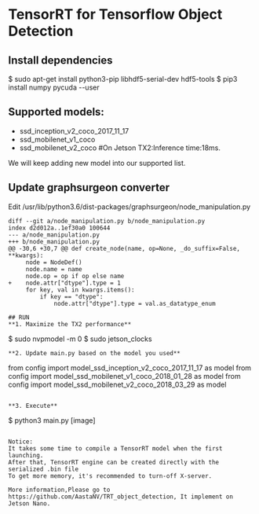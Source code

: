 TensorRT for Tensorflow Object Detection
======================================

## Install dependencies
$ sudo apt-get install python3-pip libhdf5-serial-dev hdf5-tools
$ pip3 install numpy pycuda --user

## Supported models:
- ssd_inception_v2_coco_2017_11_17
- ssd_mobilenet_v1_coco
- ssd_mobilenet_v2_coco                #On Jetson TX2:Inference time:18ms. 

We will keep adding new model into our supported list.

## Update graphsurgeon converter
Edit /usr/lib/python3.6/dist-packages/graphsurgeon/node_manipulation.py
```
diff --git a/node_manipulation.py b/node_manipulation.py
index d2d012a..1ef30a0 100644
--- a/node_manipulation.py
+++ b/node_manipulation.py
@@ -30,6 +30,7 @@ def create_node(name, op=None, _do_suffix=False, **kwargs):
     node = NodeDef()
     node.name = name
     node.op = op if op else name
+    node.attr["dtype"].type = 1
     for key, val in kwargs.items():
         if key == "dtype":
             node.attr["dtype"].type = val.as_datatype_enum

## RUN
**1. Maximize the TX2 performance**
```
$ sudo nvpmodel -m 0
$ sudo jetson_clocks
```
**2. Update main.py based on the model you used**
```
from config import model_ssd_inception_v2_coco_2017_11_17 as model
from config import model_ssd_mobilenet_v1_coco_2018_01_28 as model
from config import model_ssd_mobilenet_v2_coco_2018_03_29 as model
```

**3. Execute**
```
$ python3 main.py [image]
```

Notice:
It takes some time to compile a TensorRT model when the first launching.
After that, TensorRT engine can be created directly with the serialized .bin file
To get more memory, it's recommended to turn-off X-server.

More information,Please go to https://github.com/AastaNV/TRT_object_detection, It implement on Jetson Nano.
